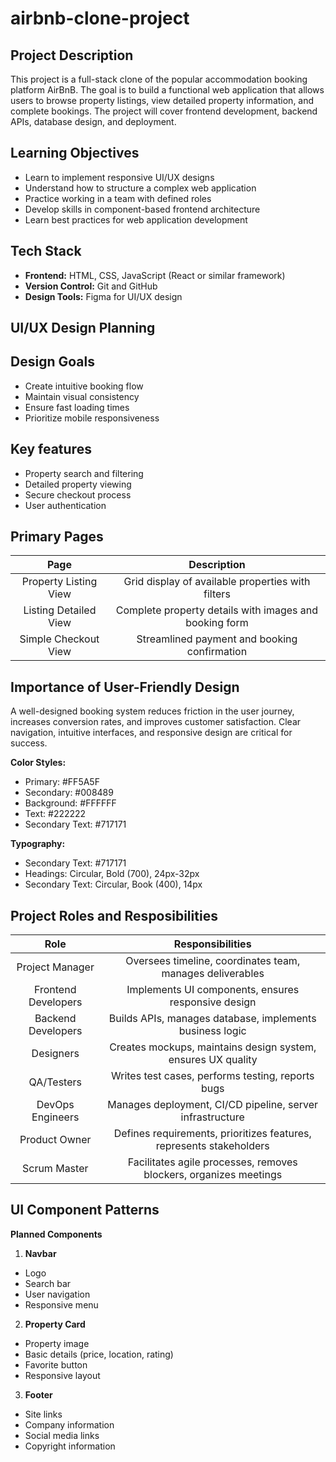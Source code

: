 # airbnb-clone-project

## Project Description

This project is a full-stack clone of the popular accommodation booking platform AirBnB. The goal is to build a functional web application that allows users to browse property listings, view detailed property information, and complete bookings. The project will cover frontend development, backend APIs, database design, and deployment.

## Learning Objectives

- Learn to implement responsive UI/UX designs
- Understand how to structure a complex web application
- Practice working in a team with defined roles
- Develop skills in component-based frontend architecture
- Learn best practices for web application development

## Tech Stack

- **Frontend:** HTML, CSS, JavaScript (React or similar framework)
- **Version Control:** Git and GitHub
- **Design Tools:** Figma for UI/UX design

## UI/UX Design Planning

## Design Goals

- Create intuitive booking flow
- Maintain visual consistency
- Ensure fast loading times
- Prioritize mobile responsiveness

## Key features

- Property search and filtering
- Detailed property viewing
- Secure checkout process
- User authentication

## Primary Pages

|         Page          |                      Description                       |
| :-------------------: | :----------------------------------------------------: |
| Property Listing View |   Grid display of available properties with filters    |
| Listing Detailed View | Complete property details with images and booking form |
| Simple Checkout View  |      Streamlined payment and booking confirmation      |

## Importance of User-Friendly Design

A well-designed booking system reduces friction in the user journey, increases conversion rates, and improves customer satisfaction. Clear navigation, intuitive interfaces, and responsive design are critical for success.

**Color Styles:**

- Primary: #FF5A5F
- Secondary: #008489
- Background: #FFFFFF
- Text: #222222
- Secondary Text: #717171

**Typography:**

- Secondary Text: #717171
- Headings: Circular, Bold (700), 24px-32px
- Secondary Text: Circular, Book (400), 14px

## Project Roles and Resposibilities

|        Role         |                          Responsibilities                           |
| :-----------------: | :-----------------------------------------------------------------: |
|   Project Manager   |      Oversees timeline, coordinates team, manages deliverables      |
| Frontend Developers |         Implements UI components, ensures responsive design         |
| Backend Developers  |      Builds APIs, manages database, implements business logic       |
|      Designers      |    Creates mockups, maintains design system, ensures UX quality     |
|     QA/Testers      |          Writes test cases, performs testing, reports bugs          |
|  DevOps Engineers   |      Manages deployment, CI/CD pipeline, server infrastructure      |
|    Product Owner    | Defines requirements, prioritizes features, represents stakeholders |
|    Scrum Master     |  Facilitates agile processes, removes blockers, organizes meetings  |

## UI Component Patterns

**Planned Components**

1. **Navbar**

- Logo
- Search bar
- User navigation
- Responsive menu

2. **Property Card**

- Property image
- Basic details (price, location, rating)
- Favorite button
- Responsive layout

3. **Footer**

- Site links
- Company information
- Social media links
- Copyright information

